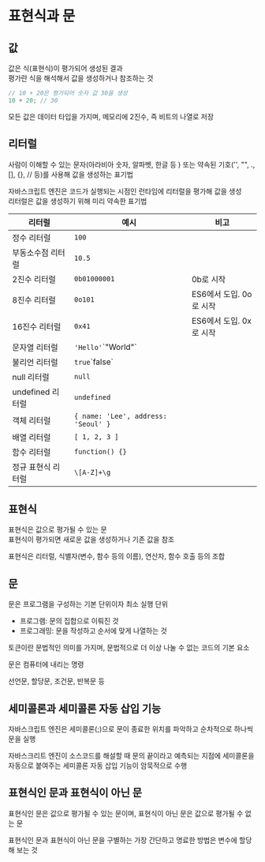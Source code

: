 # 표현식과 문

## 값

값은 식(표현식)이 평가되어 생성된 결과\
평가란 식을 해석해서 값을 생성하거나 참조하는 것

```jsx
// 10 + 20은 평가되어 숫자 값 30을 생성
10 + 20; // 30
```

모든 값은 데이터 타입을 가지며, 메모리에 2진수, 즉 비트의 나열로 저장

## 리터럴

사람이 이해할 수 있는 문자(아라비아 숫자, 알파벳, 한글 등 ) 또는 약속된 기호('', "", ., [], {}, // 등)를 사용해 값을 생성하는 표기법

자바스크립트 엔진은 코드가 실행되는 시점인 런타임에 리터럴을 평가해 값을 생성\
리터럴은 값을 생성하기 위해 미리 약속한 표기법

| 리터럴             | 예시                                | 비고                    |
| ------------------ | ----------------------------------- | ----------------------- |
| 정수 리터럴        | `100`                               |                         |
| 부동소수점 리터럴  | `10.5`                              |                         |
| 2진수 리터럴       | `0b01000001`                        | 0b로 시작               |
| 8진수 리터럴       | `0o101`                             | ES6에서 도입. 0o로 시작 |
| 16진수 리터럴      | `0x41`                              | ES6에서 도입. 0x로 시작 |
| 문자열 리터럴      | `'Hello'`\`"World"`                 |                         |
| 불리언 리터럴      | `true`\`false`                      |                         |
| null 리터럴        | `null`                              |                         |
| undefined 리터럴   | `undefined`                         |                         |
| 객체 리터럴        | `{ name: 'Lee', address: 'Seoul' }` |                         |
| 배열 리터럴        | `[ 1, 2, 3 ]`                       |                         |
| 함수 리터럴        | `function() {}`                     |                         |
| 정규 표현식 리터럴 | `\[A-Z]+\g`                         |                         |

## 표현식

표현식은 값으로 평가될 수 있는 문\
표현식이 평가되면 새로운 값을 생성하거나 기존 값을 참조

표현식은 리터럴, 식별자(변수, 함수 등의 이름), 연산자, 함수 호출 등의 조합

## 문

문은 프로그램을 구성하는 기본 단위이자 최소 실행 단위

- 프로그램: 문의 집합으로 이뤄진 것
- 프로그래밍: 문을 작성하고 순서에 맞게 나열하는 것

토큰이란 문법적인 의미를 가지며, 문법적으로 더 이상 나눌 수 없는 코드의 기본 요소

문은 컴퓨터에 내리는 명령

선언문, 할당문, 조건문, 반복문 등

## 세미콜론과 세미콜론 자동 삽입 기능

자바스크립트 엔진은 세미콜론(;)으로 문이 종료한 위치를 파악하고 순차적으로 하나씩 문을 실행

자바스크리트 엔진이 소스코드를 해설할 때 문의 끝이라고 예측되는 지점에 세미콜론을 자동으로 붙여주는 세미콜론 자동 삽입 기능이 암묵적으로 수행

## 표현식인 문과 표현식이 아닌 문

표현식인 문은 값으로 평가될 수 있는 문이며, 표현식이 아닌 문은 값으로 평가될 수 없는 문

표현식인 문과 표현식이 아닌 문을 구별하는 가장 간단하고 명료한 방법은 변수에 할당해 보는 것
